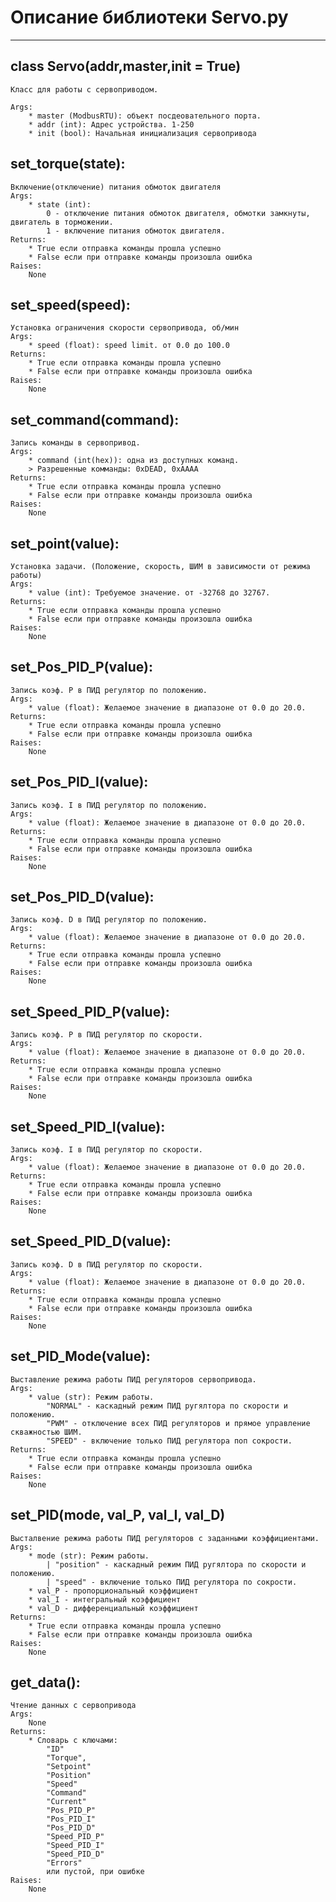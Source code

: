 # Описание библиотеки Servo.py
***

## class Servo(addr,master,init = True)
    Класс для работы с сервоприводом.

    Args:
        * master (ModbusRTU): объект посдеовательного порта.
        * addr (int): Адрес устройства. 1-250
        * init (bool): Начальная инициализация сервопривода


## set_torque(state):
    Включение(отключение) питания обмоток двигателя
    Args:       
        * state (int): 
            0 - отключение питания обмоток двигателя, обмотки замкнуты, двигатель в торможении. 
            1 - включение питания обмоток двигателя. 
    Returns:
        * True если отправка команды прошла успешно
        * False если при отправке команды произошла ошибка
    Raises:
        None


## set_speed(speed):
    Установка ограничения скорости сервопривода, об/мин
    Args:
        * speed (float): speed limit. от 0.0 до 100.0
    Returns:
        * True если отправка команды прошла успешно
        * False если при отправке команды произошла ошибка
    Raises:
        None

## set_command(command):
    Запись команды в сервопривод.
    Args:
        * command (int(hex)): одна из доступных команд. 
        > Разрешенные комманды: 0xDEAD, 0xAAAA
    Returns:
        * True если отправка команды прошла успешно
        * False если при отправке команды произошла ошибка
    Raises:
        None

## set_point(value):
    Установка задачи. (Положение, скорость, ШИМ в зависимости от режима работы)
    Args:
        * value (int): Требуемое значение. от -32768 до 32767. 
    Returns:
        * True если отправка команды прошла успешно
        * False если при отправке команды произошла ошибка
    Raises:
        None

## set_Pos_PID_P(value):
    Запись коэф. P в ПИД регулятор по положению.
    Args:
        * value (float): Желаемое значение в диапазоне от 0.0 до 20.0.
    Returns:
        * True если отправка команды прошла успешно
        * False если при отправке команды произошла ошибка
    Raises:
        None

## set_Pos_PID_I(value):
    Запись коэф. I в ПИД регулятор по положению.
    Args:
        * value (float): Желаемое значение в диапазоне от 0.0 до 20.0.
    Returns:
        * True если отправка команды прошла успешно
        * False если при отправке команды произошла ошибка
    Raises:
        None

## set_Pos_PID_D(value):
    Запись коэф. D в ПИД регулятор по положению.
    Args:
        * value (float): Желаемое значение в диапазоне от 0.0 до 20.0.
    Returns:
        * True если отправка команды прошла успешно
        * False если при отправке команды произошла ошибка
    Raises:
        None

## set_Speed_PID_P(value):
    Запись коэф. P в ПИД регулятор по скорости.
    Args:
        * value (float): Желаемое значение в диапазоне от 0.0 до 20.0.
    Returns:
        * True если отправка команды прошла успешно
        * False если при отправке команды произошла ошибка
    Raises:
        None

## set_Speed_PID_I(value):
    Запись коэф. I в ПИД регулятор по скорости.
    Args:
        * value (float): Желаемое значение в диапазоне от 0.0 до 20.0.
    Returns:
        * True если отправка команды прошла успешно
        * False если при отправке команды произошла ошибка
    Raises:
        None

## set_Speed_PID_D(value):
    Запись коэф. D в ПИД регулятор по скорости.
    Args:
        * value (float): Желаемое значение в диапазоне от 0.0 до 20.0.
    Returns:
        * True если отправка команды прошла успешно
        * False если при отправке команды произошла ошибка
    Raises:
        None

## set_PID_Mode(value):
    Выставление режима работы ПИД регуляторов сервопривода.
    Args:
        * value (str): Режим работы.
            "NORMAL" - каскадный режим ПИД ругялтора по скорости и положению.
            "PWM" - отключение всех ПИД регуляторов и прямое управление скважностью ШИМ.
            "SPEED" - включение только ПИД регулятора поп сокрости.         
    Returns:
        * True если отправка команды прошла успешно
        * False если при отправке команды произошла ошибка
    Raises:
        None

## set_PID(mode, val_P, val_I, val_D)
    Высталвение режима работы ПИД регуляторов c заданными коэффициентами.
    Args:
        * mode (str): Режим работы.
            | "position" - каскадный режим ПИД ругялтора по скорости и положению.
            | "speed" - включение только ПИД регулятора по сокрости.
        * val_P - пропорциональный коэффициент
        * val_I - интегральный коэффициент
        * val_D - дифференциальный коэффициент
    Returns:
        * True если отправка команды прошла успешно
        * False если при отправке команды произошла ошибка
    Raises:
        None

## get_data():
    Чтение данных с сервопривода
    Args:
        None
    Returns:
        * Словарь с ключами: 
            "ID"
            "Torque", 
            "Setpoint" 
            "Position" 
            "Speed" 
            "Command" 
            "Current" 
            "Pos_PID_P" 
            "Pos_PID_I" 
            "Pos_PID_D" 
            "Speed_PID_P" 
            "Speed_PID_I" 
            "Speed_PID_D" 
            "Errors"
            или пустой, при ошибке
    Raises:
        None

